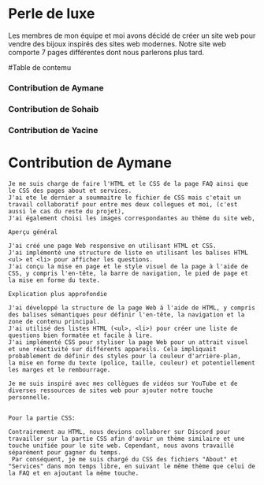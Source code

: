 # Perle de luxe
Les membres de mon équipe et moi avons décidé de créer un site web pour vendre des bijoux inspirés des sites web modernes. Notre site web comporte 7 pages différentes dont nous parlerons plus tard.

#Table de contemu
### Contribution de Aymane
### Contribution de Sohaib
### Contribution de Yacine

# Contribution de Aymane 

```
Je me suis charge de faire l'HTML et le CSS de la page FAQ ainsi que le CSS des pages about et services.
J'ai ete le dernier a soummaitre le fichier de CSS mais c'etait un travail collaboratif pour entre mes deux collegues et moi, (c'est aussi le cas du reste du projet),
J'ai également choisi les images correspondantes au thème du site web,

Aperçu général

J'ai créé une page Web responsive en utilisant HTML et CSS.
J'ai implémenté une structure de liste en utilisant les balises HTML <ul> et <li> pour afficher les questions.
J'ai conçu la mise en page et le style visuel de la page à l'aide de CSS, y compris l'en-tête, la barre de navigation, le pied de page et la mise en forme du texte.

Explication plus approfondie

J'ai développé la structure de la page Web à l'aide de HTML, y compris des balises sémantiques pour définir l'en-tête, la navigation et la zone de contenu principal.
J'ai utilisé des listes HTML (<ul>, <li>) pour créer une liste de questions bien formatée et facile à lire.
J'ai implémenté CSS pour styliser la page Web pour un attrait visuel et une réactivité sur différents appareils. Cela impliquait probablement de définir des styles pour la couleur d'arrière-plan,
la mise en forme du texte (police, taille, couleur) et potentiellement les marges et le rembourrage.

Je me suis inspiré avec mes collègues de vidéos sur YouTube et de diverses ressources de sites web pour ajouter notre touche personnelle.


Pour la partie CSS:

Contrairement au HTML, nous devions collaborer sur Discord pour travailler sur la partie CSS afin d'avoir un thème similaire et une touche unifiée pour le site web. Cependant, nous avons travaillé séparément pour gagner du temps.
 Par conséquent, je me suis chargé du CSS des fichiers "About" et "Services" dans mon temps libre, en suivant le même thème que celui de la FAQ et en ajoutant la même touche.
```


